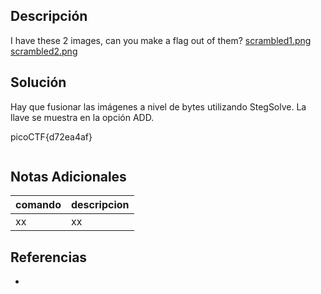 ## Descripción
I have these 2 images, can you make a flag out of them? [scrambled1.png](https://mercury.picoctf.net/static/e8054e22552c6aba591cdf7440eb25e4/scrambled1.png) [scrambled2.png](https://mercury.picoctf.net/static/e8054e22552c6aba591cdf7440eb25e4/scrambled2.png)

## Solución
Hay que fusionar las imágenes a nivel de bytes utilizando StegSolve. La llave se muestra en la opción ADD.

picoCTF{d72ea4af}

```bash
```

## Notas Adicionales
|comando|descripcion|
|---|---|
|xx|xx|

## Referencias
- []()
